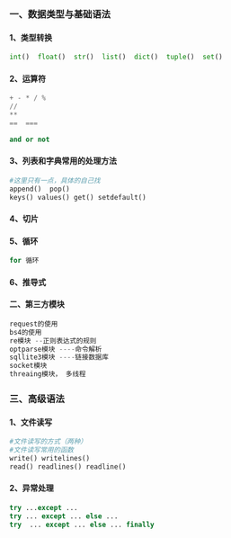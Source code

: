### 一、数据类型与基础语法
#### 1、类型转换
```python
int()  float()  str()  list()  dict()  tuple()  set()
```
#### 2、运算符
```python
+ - * / %
//
**
==  ===

and or not
```
#### 3、列表和字典常用的处理方法
```python 
#这里只有一点，具体的自己找
append()  pop()
keys() values() get() setdefault() 
```
#### 4、切片
#### 5、循环
```python
for 循环
```
#### 6、推导式

#### 二、第三方模块

```python
request的使用
bs4的使用
re模块 --正则表达式的规则
optparse模块 ----命令解析
sqllite3模块 ----链接数据库
socket模块
threaing模块， 多线程
```
### 三、高级语法
#### 1、文件读写
```python
#文件读写的方式（两种）
#文件读写常用的函数
write() writelines()
read() readlines() readline()
```
#### 2、异常处理
```python
try ...except ...
try ... except ... else ...
try  ... except ... else ... finally
```